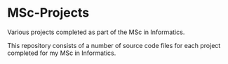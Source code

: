 # MSc-Projects

Various projects completed as part of the MSc in Informatics.

This repository consists of a number of source code files for each project completed for my MSc in Informatics.
